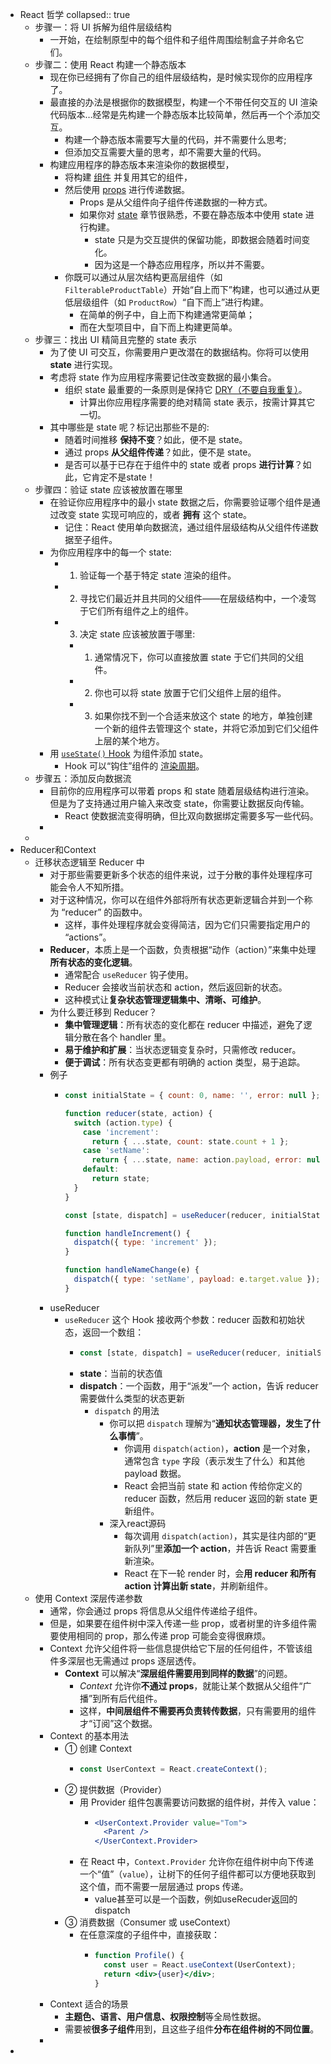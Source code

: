 - React 哲学
  collapsed:: true
	- 步骤一：将 UI 拆解为组件层级结构
		- 一开始，在绘制原型中的每个组件和子组件周围绘制盒子并命名它们。
	- 步骤二：使用 React 构建一个静态版本
		- 现在你已经拥有了你自己的组件层级结构，是时候实现你的应用程序了。
		- 最直接的办法是根据你的数据模型，构建一个不带任何交互的 UI 渲染代码版本…经常是先构建一个静态版本比较简单，然后再一个个添加交互。
			- 构建一个静态版本需要写大量的代码，并不需要什么思考;
			- 但添加交互需要大量的思考，却不需要大量的代码。
		- 构建应用程序的静态版本来渲染你的数据模型，
			- 将构建 [组件](https://zh-hans.react.dev/learn/your-first-component) 并复用其它的组件，
			- 然后使用 [props](https://zh-hans.react.dev/learn/passing-props-to-a-component) 进行传递数据。
				- Props 是从父组件向子组件传递数据的一种方式。
				- 如果你对 [state](https://zh-hans.react.dev/learn/state-a-components-memory) 章节很熟悉，不要在静态版本中使用 state 进行构建。
					- state 只是为交互提供的保留功能，即数据会随着时间变化。
					- 因为这是一个静态应用程序，所以并不需要。
			- 你既可以通过从层次结构更高层组件（如 `FilterableProductTable`）开始“自上而下”构建，也可以通过从更低层级组件（如 `ProductRow`）“自下而上”进行构建。
				- 在简单的例子中，自上而下构建通常更简单；
				- 而在大型项目中，自下而上构建更简单。
	- 步骤三：找出 UI 精简且完整的 state 表示
		- 为了使 UI 可交互，你需要用户更改潜在的数据结构。你将可以使用 **state** 进行实现。
		- 考虑将 state 作为应用程序需要记住改变数据的最小集合。
			- 组织 state 最重要的一条原则是保持它 [DRY（不要自我重复）](https://en.wikipedia.org/wiki/Don%27t_repeat_yourself)。
				- 计算出你应用程序需要的绝对精简 state 表示，按需计算其它一切。
		- 其中哪些是 state 呢？标记出那些不是的:
			- 随着时间推移 **保持不变**？如此，便不是 state。
			- 通过 props **从父组件传递**？如此，便不是 state。
			- 是否可以基于已存在于组件中的 state 或者 props **进行计算**？如此，它肯定不是state！
	- 步骤四：验证 state 应该被放置在哪里
		- 在验证你应用程序中的最小 state 数据之后，你需要验证哪个组件是通过改变 state 实现可响应的，或者 **拥有** 这个 state。
			- 记住：React 使用单向数据流，通过组件层级结构从父组件传递数据至子组件。
		- 为你应用程序中的每一个 state:
			- 1. 验证每一个基于特定 state 渲染的组件。
			- 2. 寻找它们最近并且共同的父组件——在层级结构中，一个凌驾于它们所有组件之上的组件。
			- 3. 决定 state 应该被放置于哪里:
				- 1. 通常情况下，你可以直接放置 state 于它们共同的父组件。
				- 2. 你也可以将 state 放置于它们父组件上层的组件。
				- 3. 如果你找不到一个合适来放这个 state 的地方，单独创建一个新的组件去管理这个 state，并将它添加到它们父组件上层的某个地方。
		- 用 [`useState()` Hook](https://zh-hans.react.dev/reference/react/useState) 为组件添加 state。
			- Hook 可以“钩住”组件的 [渲染周期](https://zh-hans.react.dev/learn/render-and-commit)。
	- 步骤五：添加反向数据流
		- 目前你的应用程序可以带着 props 和 state 随着层级结构进行渲染。但是为了支持通过用户输入来改变 state，你需要让数据反向传输。
			- React 使数据流变得明确，但比双向数据绑定需要多写一些代码。
		-
	-
- Reducer和Context
	- 迁移状态逻辑至 Reducer 中
		- 对于那些需要更新多个状态的组件来说，过于分散的事件处理程序可能会令人不知所措。
		- 对于这种情况，你可以在组件外部将所有状态更新逻辑合并到一个称为 “reducer” 的函数中。
			- 这样，事件处理程序就会变得简洁，因为它们只需要指定用户的 “actions”。
		- **Reducer**，本质上是一个函数，负责根据“动作（action）”来集中处理**所有状态的变化逻辑**。
			- 通常配合 `useReducer` 钩子使用。
			- Reducer 会接收当前状态和 action，然后返回新的状态。
			- 这种模式让**复杂状态管理逻辑集中、清晰、可维护**。
		- 为什么要迁移到 Reducer？
			- **集中管理逻辑**：所有状态的变化都在 reducer 中描述，避免了逻辑分散在各个 handler 里。
			- **易于维护和扩展**：当状态逻辑变复杂时，只需修改 reducer。
			- **便于调试**：所有状态变更都有明确的 action 类型，易于追踪。
		- 例子
			- ```jsx
			  const initialState = { count: 0, name: '', error: null };
			  
			  function reducer(state, action) {
			    switch (action.type) {
			      case 'increment':
			        return { ...state, count: state.count + 1 };
			      case 'setName':
			        return { ...state, name: action.payload, error: null };
			      default:
			        return state;
			    }
			  }
			  
			  const [state, dispatch] = useReducer(reducer, initialState);
			  
			  function handleIncrement() {
			    dispatch({ type: 'increment' });
			  }
			  
			  function handleNameChange(e) {
			    dispatch({ type: 'setName', payload: e.target.value });
			  }
			  ```
		- useReducer
			- `useReducer` 这个 Hook 接收两个参数：reducer 函数和初始状态，返回一个数组：
				- ```js
				  const [state, dispatch] = useReducer(reducer, initialState);
				  ```
				- **state**：当前的状态值
				- **dispatch**：一个函数，用于“派发”一个 action，告诉 reducer 需要做什么类型的状态更新
					- `dispatch` 的用法
						- 你可以把 `dispatch` 理解为“**通知状态管理器，发生了什么事情**”。
							- 你调用 `dispatch(action)`，**action** 是一个对象，通常包含 `type` 字段（表示发生了什么）和其他 payload 数据。
							- React 会把当前 state 和 action 传给你定义的 reducer 函数，然后用 reducer 返回的新 state 更新组件。
						- 深入react源码
							- 每次调用 `dispatch(action)`，其实是往内部的“更新队列”里**添加一个 action**，并告诉 React 需要重新渲染。
							- React 在下一轮 render 时，会**用 reducer 和所有 action 计算出新 state**，并刷新组件。
	- 使用 Context 深层传递参数
		- 通常，你会通过 props 将信息从父组件传递给子组件。
		- 但是，如果要在组件树中深入传递一些 prop，或者树里的许多组件需要使用相同的 prop，那么传递 prop 可能会变得很麻烦。
		- Context 允许父组件将一些信息提供给它下层的任何组件，不管该组件多深层也无需通过 props 逐层透传。
			- **Context** 可以解决“**深层组件需要用到同样的数据**”的问题。
				- *Context* 允许你**不通过 props**，就能让某个数据从父组件“广播”到所有后代组件。
				- 这样，**中间层组件不需要再负责转传数据**，只有需要用的组件才“订阅”这个数据。
		- Context 的基本用法
			- ① 创建 Context
				- ```js
				  const UserContext = React.createContext();
				  ```
			- ② 提供数据（Provider）
				- 用 Provider 组件包裹需要访问数据的组件树，并传入 value：
					- ```jsx
					  <UserContext.Provider value="Tom">
					    <Parent />
					  </UserContext.Provider>
					  ```
				- 在 React 中，`Context.Provider` 允许你在组件树中向下传递一个“值”（`value`），让树下的任何子组件都可以方便地获取到这个值，而不需要一层层通过 props 传递。
					- value甚至可以是一个函数，例如useRecuder返回的dispatch
			- ③ 消费数据（Consumer 或 useContext）
				- 在任意深度的子组件中，直接获取：
					- ```jsx
					  function Profile() {
					    const user = React.useContext(UserContext);
					    return <div>{user}</div>;
					  }
					  ```
		- Context 适合的场景
			- **主题色、语言、用户信息、权限控制**等全局性数据。
			- 需要被**很多子组件**用到，且这些子组件**分布在组件树的不同位置**。
		-
-
